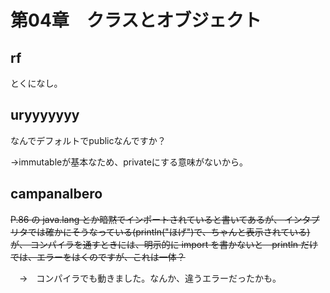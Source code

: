 # 第04章　クラスとオブジェクト

## rf

とくになし。


## uryyyyyyy

なんでデフォルトでpublicなんですか？

→immutableが基本なため、privateにする意味がないから。


## campanalbero
~~P.86 の java.lang とか暗黙でインポートされていると書いてあるが、
インタプリタでは確かにそうなっている(println("ほげ")で、ちゃんと表示されている)が、
コンパイラを通すときには、明示的に import を書かないと　println だけでは、エラーをはくのですが、これは一体？~~

　→　コンパイラでも動きました。なんか、違うエラーだったかも。
